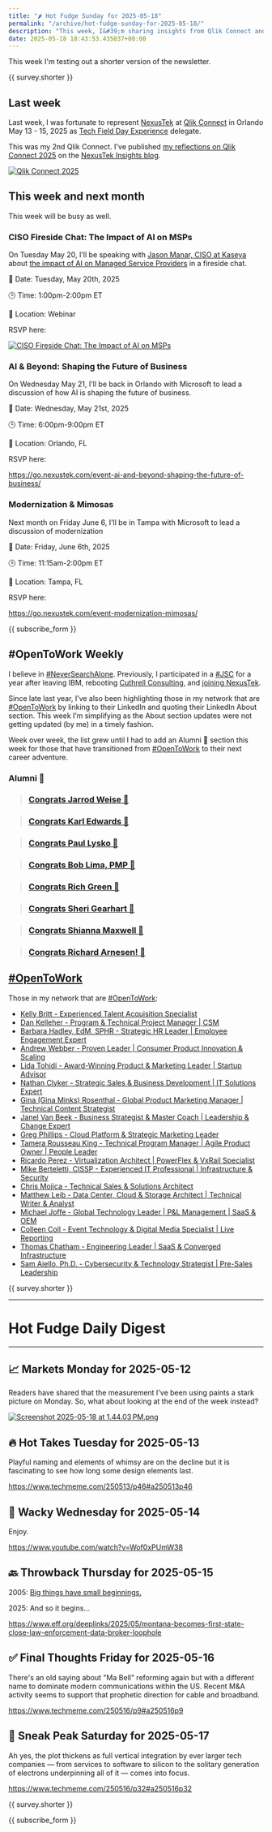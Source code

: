 ```yaml
---
title: "🌶️ Hot Fudge Sunday for 2025-05-18"
permalink: "/archive/hot-fudge-sunday-for-2025-05-18/"
description: "This week, I&#39;m sharing insights from Qlik Connect and upcoming talks on AI and business modernization."
date: 2025-05-18 18:43:53.435037+00:00
---
```


<!-- buttondown-editor-mode: plaintext -->This week I'm testing out a shorter version of the newsletter.

{{ survey.shorter }}

## Last week

Last week, I was fortunate to represent [NexusTek](https://nexustek.com) at [Qlik Connect](https://www.qlikconnect.com/) in Orlando May 13 - 15, 2025 as [Tech Field Day Experience](https://techfieldday.com/event/qlikconnect25/) delegate.

This was my 2nd Qlik Connect. I've published [my reflections on Qlik Connect 2025](https://www.nexustek.com/blog/reflections-on-qlik-connect-2025) on the [NexusTek Insights blog](https://www.nexustek.com/blog/reflections-on-qlik-connect-2025).

[![Qlik Connect 2025](https://assets.buttondown.email/images/7fc8e745-7da1-44e4-99e9-4e3c2770c38a.jpg?w=960&fit=max)](https://www.nexustek.com/blog/reflections-on-qlik-connect-2025)

## This week and next month

This week will be busy as well.

### CISO Fireside Chat: The Impact of AI on MSPs

On Tuesday May 20, I'll be speaking with [Jason Manar, CISO at Kaseya](https://www.linkedin.com/in/jason-manar-5a92a923/) about [the impact of AI on Managed Service Providers](https://info.kaseya.com/webinar-registration-ai-impact-on-msps.html) in a fireside chat. 

📅 Date: Tuesday, May 20th, 2025

🕒 Time: 1:00pm-2:00pm ET

📍 Location: Webinar

RSVP here: 

[![CISO Fireside Chat: The Impact of AI on MSPs](https://assets.buttondown.email/images/ee29cb5e-8274-4957-a5c2-a65e202233ec.jpg?w=960&fit=max)](https://info.kaseya.com/webinar-registration-ai-impact-on-msps.html)

### AI & Beyond: Shaping the Future of Business

On Wednesday May 21, I'll be back in Orlando with Microsoft to lead a discussion of how AI is shaping the future of business. 

📅 Date: Wednesday, May 21st, 2025

🕒 Time: 6:00pm-9:00pm ET

📍 Location: Orlando, FL

RSVP here: 

https://go.nexustek.com/event-ai-and-beyond-shaping-the-future-of-business/

### Modernization & Mimosas

Next month on Friday June 6, I'll be in Tampa with Microsoft to lead a discussion of modernization 

📅 Date: Friday, June 6th, 2025

🕒 Time: 11:15am-2:00pm ET

📍 Location: Tampa, FL

RSVP here:

https://go.nexustek.com/event-modernization-mimosas/

{{ subscribe_form }}

## #OpenToWork Weekly

I believe in [#NeverSearchAlone](https://www.youtube.com/watch?v=OH3nzRdwYPA). Previously, I participated in a [#JSC](https://www.phyl.org/jsc) for a year after leaving IBM, rebooting [Cuthrell Consulting](https://cuthrell.consulting), and [joining NexusTek](https://cuthrell.consulting/blog/jay-cuthrell-joins-nexustek/).

Since late last year, I’ve also been highlighting those in my network that are [#OpenToWork](https://www.linkedin.com/search/results/content/?keywords=%23OpenToWork&origin=FACETED_SEARCH&postedBy=%5B%22first%22%5D&sid=TbC&sortBy=%22date_posted%22) by linking to their LinkedIn and quoting their LinkedIn About section. This week I’m simplifying as the About section updates were not getting updated (by me) in a timely fashion.

Week over week, the list grew until I had to add an Alumni 🎉 section this week for those that have transitioned from [#OpenToWork](https://www.linkedin.com/search/results/content/?keywords=%23OpenToWork&origin=FACETED_SEARCH&postedBy=%5B%22first%22%5D&sid=TbC&sortBy=%22date_posted%22) to their next career adventure.

### Alumni 🎉

> ### [Congrats Jarrod Weise 🎉](https://www.linkedin.com/posts/jarrodweise_thechargeahead-electricvehicles-innovation-activity-7325543362621509632-t5Oy?utm_source=share&utm_medium=member_desktop&rcm=ACoAACk1T7oBu6QkP2p3bHgknv3R55ktER0dzqc)

> ### [Congrats Karl Edwards 🎉](https://www.linkedin.com/posts/edwardskarl_im-happy-to-share-that-im-starting-a-new-activity-7323502970120138752-SLA-?utm_source=share&utm_medium=member_desktop&rcm=ACoAACk1T7oBu6QkP2p3bHgknv3R55ktER0dzqc)

> ### [Congrats Paul Lysko 🎉](https://www.linkedin.com/posts/paullysko_hellyeah-activity-7315070360708603905-ZDc_?utm_source=share&utm_medium=member_desktop&rcm=ACoAACk1T7oBu6QkP2p3bHgknv3R55ktER0dzqc)

> ### [Congrats Bob Lima, PMP 🎉](https://www.linkedin.com/posts/limarobert_im-happy-to-share-that-im-starting-a-new-activity-7315167863147769856-Tsk-?utm_source=share&utm_medium=member_desktop&rcm=ACoAACk1T7oBu6QkP2p3bHgknv3R55ktER0dzqc)

> ### [Congrats Rich Green 🎉](https://www.linkedin.com/posts/rich-green-5304804_im-happy-to-share-that-im-starting-a-new-activity-7312272227184324608-HmZN?utm_source=share&utm_medium=member_desktop&rcm=ACoAACk1T7oBu6QkP2p3bHgknv3R55ktER0dzqc)

> ### [Congrats Sheri Gearhart 🎉](https://www.linkedin.com/posts/sheri-gearhart_im-happy-to-share-that-im-starting-a-new-activity-7314986352909983745-VKzo?utm_source=share&utm_medium=member_desktop&rcm=ACoAACk1T7oBu6QkP2p3bHgknv3R55ktER0dzqc)

> ### [Congrats Shianna Maxwell 🎉](https://www.linkedin.com/posts/shiannamaxwell_im-happy-to-share-that-im-starting-a-new-activity-7302404919678902272-FHRz?utm_source=share&utm_medium=member_desktop&rcm=ACoAACk1T7oBu6QkP2p3bHgknv3R55ktER0dzqc)

> ### [Congrats Richard Arnesen! 🎉](https://www.linkedin.com/posts/richard-arnesen_im-happy-to-share-that-im-starting-a-new-activity-7290099022084616192-QjYm?utm_source=share&utm_medium=member_desktop)

## [#OpenToWork](https://www.linkedin.com/search/results/content/?keywords=%23OpenToWork&origin=FACETED_SEARCH&postedBy=%5B%22first%22%5D&sid=TbC&sortBy=%22date_posted%22)

Those in my network that are [#OpenToWork](https://www.linkedin.com/search/results/content/?keywords=%23OpenToWork&origin=FACETED_SEARCH&postedBy=%5B%22first%22%5D&sid=TbC&sortBy=%22date_posted%22):

- [Kelly Britt - Experienced Talent Acquisition Specialist](https://www.linkedin.com/in/kelly-britt/)
- [Dan Kelleher - Program & Technical Project Manager | CSM](https://www.linkedin.com/in/kelleherdan/)
- [Barbara Hadley, EdM, SPHR - Strategic HR Leader | Employee Engagement Expert](https://www.linkedin.com/in/barbarahadleyhrleader/)
- [Andrew Webber - Proven Leader | Consumer Product Innovation & Scaling](https://www.linkedin.com/in/andrewwebber/)
- [Lida Tohidi - Award-Winning Product & Marketing Leader | Startup Advisor](https://www.linkedin.com/in/lidatohidi/)
- [Nathan Clyker - Strategic Sales & Business Development | IT Solutions Expert](https://www.linkedin.com/in/nathan-clyker/)
- [Gina (Gina Minks) Rosenthal - Global Product Marketing Manager | Technical Content Strategist](https://www.linkedin.com/in/gminks/)
- [Janel Van Beek - Business Strategist & Master Coach | Leadership & Change Expert](https://www.linkedin.com/in/janellanzadbafrancievanwirkus220/)
- [Greg Phillips - Cloud Platform & Strategic Marketing Leader](https://www.linkedin.com/in/gregaphillips/)
- [Tamera Rousseau King - Technical Program Manager | Agile Product Owner | People Leader](https://www.linkedin.com/in/tjrking/)
- [Ricardo Perez - Virtualization Architect | PowerFlex & VxRail Specialist](https://www.linkedin.com/in/ricardo-perez-atx)
- [Mike Berteletti, CISSP - Experienced IT Professional | Infrastructure & Security](https://www.linkedin.com/in/mike-berteletti-cissp/)
- [Chris Mojica - Technical Sales & Solutions Architect](https://www.linkedin.com/in/pcmojica/)
- [Matthew Leib - Data Center, Cloud & Storage Architect | Technical Writer & Analyst](https://www.linkedin.com/in/matthewleib/)
- [Michael Joffe - Global Technology Leader | P&L Management | SaaS & OEM](https://www.linkedin.com/in/joffemichael/)
- [Colleen Coll - Event Technology & Digital Media Specialist | Live Reporting](https://www.linkedin.com/in/colleen-coll-b971505/)
- [Thomas Chatham - Engineering Leader | SaaS & Converged Infrastructure](https://www.linkedin.com/in/thomaschatham/)
- [Sam Aiello, Ph.D. - Cybersecurity & Technology Strategist | Pre-Sales Leadership](https://www.linkedin.com/in/samaiello/)

{{ survey.shorter }}

---
   
# Hot Fudge Daily Digest
   
---
## 📈 Markets Monday for 2025-05-12

Readers have shared that the measurement I've been using paints a stark picture on Monday. So, what about looking at the end of the week instead?

[![Screenshot 2025-05-18 at 1.44.03 PM.png](https://assets.buttondown.email/images/6c6567b5-7ae1-4d3c-b14d-fe7a37fab9b5.png?w=960&fit=max)](https://finance.yahoo.com/research-hub/screener/9bda6c7b-fe9e-41ca-9da9-e281a4a9889a/)

## 🔥 Hot Takes Tuesday for 2025-05-13

Playful naming and elements of whimsy are on the decline but it is fascinating to see how long some design elements last.

https://www.techmeme.com/250513/p46#a250513p46
   
## 🤪 Wacky Wednesday for 2025-05-14

Enjoy.

https://www.youtube.com/watch?v=Wof0xPUmW38
    
## 🔙 Throwback Thursday for 2025-05-15

2005: [Big things have small beginnings.](https://web.archive.org/web/20051024000619/http://quote.bloomberg.com/apps/news?pid=nifea&&sid=aEqwGsBvhzXE)

2025: And so it begins...

https://www.eff.org/deeplinks/2025/05/montana-becomes-first-state-close-law-enforcement-data-broker-loophole

## ✅ Final Thoughts Friday for 2025-05-16

There's an old saying about "Ma Bell" reforming again but with a different name to dominate modern communications within the US. Recent M&A activity seems to support that prophetic direction for cable and broadband.

https://www.techmeme.com/250516/p9#a250516p9

## 🔮 Sneak Peak Saturday for 2025-05-17

Ah yes, the plot thickens as full vertical integration by ever larger tech companies — from services to software to silicon to the solitary generation of electrons underpinning all of it — comes into focus.

https://www.techmeme.com/250516/p32#a250516p32

{{ survey.shorter }}

{{ subscribe_form }}